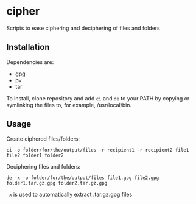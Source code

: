# cipher
Scripts to ease ciphering and deciphering of files and folders

## Installation

Dependencies are:
- gpg
- pv
- tar

To install, clone repository and add `ci` and `de` to your PATH by copying or symlinking the files to, for example, /usr/local/bin.

## Usage

Create ciphered files/folders:

`ci -o folder/for/the/output/files -r recipient1 -r recipient2 file1 file2 folder1 folder2`

Deciphering files and folders:

`de -x -o folder/for/the/output/files file1.gpg file2.gpg folder1.tar.gz.gpg folder2.tar.gz.gpg`

`-x` is used to automatically extract .tar.gz.gpg files
